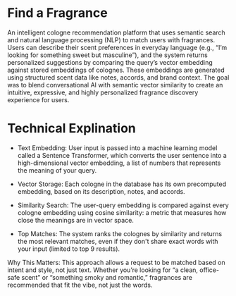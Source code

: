 # Find a Fragrance

An intelligent cologne recommendation platform that uses semantic search and natural language processing (NLP) to match users with fragrances. Users can describe their scent preferences in everyday language (e.g., “I’m looking for something sweet but masculine”), and the system returns personalized suggestions by comparing the query’s vector embedding against stored embeddings of colognes. These embeddings are generated using structured scent data like notes, accords, and brand context. The goal was to blend conversational AI with semantic vector similarity to create an intuitive, expressive, and highly personalized fragrance discovery experience for users. 

# Technical Explination

- Text Embedding:
  User input is passed into a machine learning model called a Sentence Transformer, which converts the user sentence into a high-dimensional vector embedding, a list of numbers that represents the meaning of your query.

 - Vector Storage:
Each cologne in the database has its own precomputed embedding, based on its description, notes, and accords.

- Similarity Search:
  The user-query embedding is compared against every cologne embedding using cosine similarity: a metric that measures how close the meanings are in vector space.

- Top Matches:
The system ranks the colognes by similarity and returns the most relevant matches, even if they don't share exact words with your input (limited to top 9 results).

Why This Matters:
This approach allows a request to be matched based on intent and style, not just text. Whether you’re looking for “a clean, office-safe scent” or “something smoky and romantic,” fragrances are recommended that fit the vibe, not just the words.
